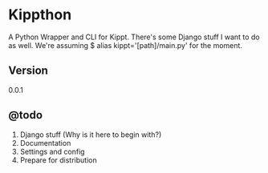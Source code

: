 # Kippthon

A Python Wrapper and CLI for Kippt. There's some Django stuff I want to do as well.
We're assuming $ alias kippt='[path]/main.py' for the moment. 

## Version

0.0.1

## @todo

1. Django stuff (Why is it here to begin with?)
2. Documentation
3. Settings and config
4. Prepare for distribution
